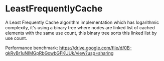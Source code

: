 # LeastFrequentlyCache

A Least Frequently Cache algorithm implementation which has logarithmic complexity, it's using a binary tree where nodes are linked list of cached elements with the same use count, this binary tree sorts this linked list by use count.

Performance benchmark:
https://drive.google.com/file/d/0B-gkRvBr1uNIMGpRbGxwbGFKUUk/view?usp=sharing

